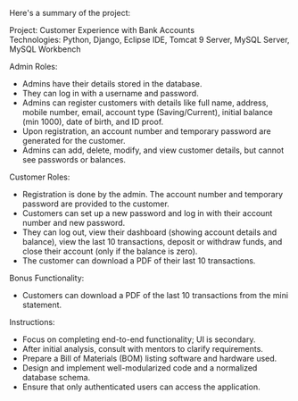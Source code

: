 Here's a summary of the project:

Project: Customer Experience with Bank Accounts  
Technologies: Python, Django, Eclipse IDE, Tomcat 9 Server, MySQL Server, MySQL Workbench

Admin Roles:
- Admins have their details stored in the database.
- They can log in with a username and password.
- Admins can register customers with details like full name, address, mobile number, email, account type (Saving/Current), initial balance (min 1000), date of birth, and ID proof.
- Upon registration, an account number and temporary password are generated for the customer.
- Admins can add, delete, modify, and view customer details, but cannot see passwords or balances.

Customer Roles:
- Registration is done by the admin. The account number and temporary password are provided to the customer.
- Customers can set up a new password and log in with their account number and new password.
- They can log out, view their dashboard (showing account details and balance), view the last 10 transactions, deposit or withdraw funds, and close their account (only if the balance is zero).
- The customer can download a PDF of their last 10 transactions.

Bonus Functionality:
- Customers can download a PDF of the last 10 transactions from the mini statement.

Instructions:
- Focus on completing end-to-end functionality; UI is secondary.
- After initial analysis, consult with mentors to clarify requirements.
- Prepare a Bill of Materials (BOM) listing software and hardware used.
- Design and implement well-modularized code and a normalized database schema.
- Ensure that only authenticated users can access the application.

